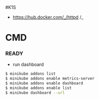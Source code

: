#K1S
- https://hub.docker.com/_/httpd
/_

# CMD

### READY

- run dashboard
```bash
$ minikube addons list
$ minikube addons enable metrics-server 
$ minikube addons enable dashboard
$ minikube addons enable list
$ minikube dashboard --url
```

```bash

```


